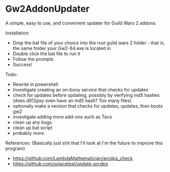 # Gw2AddonUpdater
A simple, easy to use, and convenient updater for Guild Wars 2 addons.

Installation:
 - Drop the bat file of your choice into the root guild wars 2 folder - that is, the same folder your Gw2-64.exe is located in
 - Double click the bat file to run it
 - Follow the prompts
 - Success!

Todo:
 - Rewrite in powershell
 - Investigate creating an on-booy service that checks for updates
 - check for updates before updating, possibly by verifying md5 hashes (does d912pxy even have an md5 hash? Too many files)
 - optionally make a version that checks for updates, updates, then boots gw2
 - investigate adding more add-ons such as Taco
 - clean up any bugs
 - clean up bat script
 - probably more.

References:
(Basically just shit that I'll look at I'm the future to improve this program)
 - https://github.com/LambdaMathematician/arcdps_check
 - https://github.com/solacelost/update-arcdps
